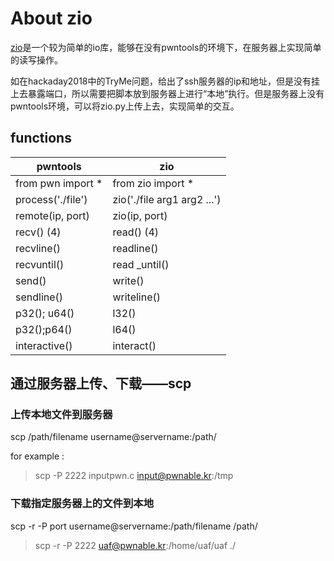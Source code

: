 # About zio

[zio](https://github.com/zTrix/zio)是一个较为简单的io库，能够在没有pwntools的环境下，在服务器上实现简单的读写操作。

如在hackaday2018中的TryMe问题，给出了ssh服务器的ip和地址，但是没有挂上去暴露端口，所以需要把脚本放到服务器上进行“本地”执行。但是服务器上没有pwntools环境，可以将zio.py上传上去，实现简单的交互。

## functions

| pwntools          | zio                         |
| ----------------- | --------------------------- |
| from pwn import * | from zio import *           |
| process('./file') | zio('./file arg1 arg2 ...') |
| remote(ip, port)  | zio(ip, port)               |
| recv()       (4)  | read()          (4)         |
| recvline()        | readline()                  |
| recvuntil()       | read _until()               |
| send()            | write()                     |
| sendline()        | writeline()                 |
| p32(); u64()      | l32()                       |
| p32();p64()       | l64()                       |
| interactive()     | interact()                  |

## 通过服务器上传、下载——scp

### 上传本地文件到服务器

scp /path/filename username@servername:/path/

for example :

> scp -P 2222 inputpwn.c input@pwnable.kr:/tmp

### 下载指定服务器上的文件到本地

scp -r -P port username@servername:/path/filename /path/

> scp -r -P 2222 uaf@pwnable.kr:/home/uaf/uaf ./